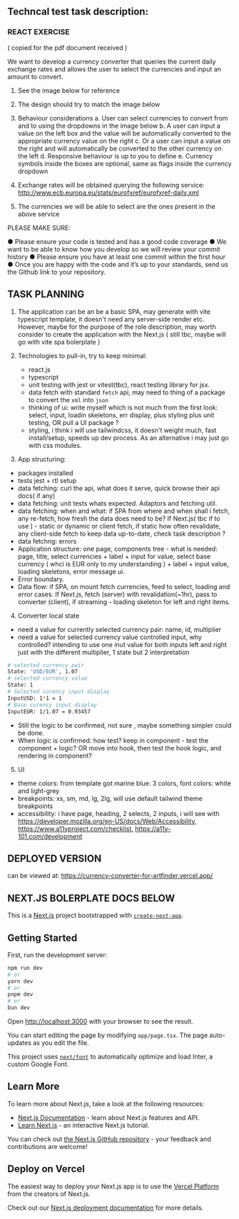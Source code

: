 ## Techncal test task description:

### REACT EXERCISE
( copied for the pdf document received )

We want to develop a currency converter that queries the current daily exchange rates and
allows the user to select the currencies and input an amount to convert.
1. See the image below for reference
2. The design should try to match the image below
3. Behaviour considerations
a. User can select currencies to convert from and to using the dropdowns in the
image below
b. A user can input a value on the left box and the value will be automatically
converted to the appropriate currency value on the right
c. Or a user can input a value on the right and will automatically be converted to
the other currency on the left
d. Responsive behaviour is up to you to define
e. Currency symbols inside the boxes are optional, same as flags inside the
currency dropdown

4. Exchange rates will be obtained querying the following service:
http://www.ecb.europa.eu/stats/eurofxref/eurofxref-daily.xml

5. The currencies we will be able to select are the ones present in the above service

PLEASE MAKE SURE:

● Please ensure your code is tested and has a good code coverage
● We want to be able to know how you develop so we will review your commit
history
● Please ensure you have at least one commit within the first hour
● Once you are happy with the code and it’s up to your standards, send us the
Github link to your repository.


## TASK PLANNING
1. The application can be an be a basic SPA, may generate with vite typescript template, it doesn't need any server-side render etc.
However, maybe for the purpose of the role description, may worth consider to create the application with the Next.js ( still tbc, maybe will go with vite spa bolerplate )
2. Technologies to pull-in, try to keep minimal:
   - react.js
   - typescript
   - unit testing with jest or vitest(tbc), react testing library for jsx.
   - data fetch with standard `fetch` api, may need to thing of a package to convert the `xml` into `json`
   - thinking of ui: write myself which is not much from the first look: select, input, loadin skeletons, err display, plus styling plus unit testing, OR pull a UI package ?
   - styling, i think i will use tailwindcss, it doesn't weight much, fast install/setup, speeds up dev process. As an alternative i may just go with css modules.

3. App structuring:
   
- packages installed
- tests jest + rtl setup
- data fetching: curl the api, what does it serve, quick browse their api docs( if any)
- data fetching: unit tests whats expected. Adaptors and fetching util.
- data fetching: when and what: if SPA from where and when shall i fetch, any re-fetch, how fresh the data does need to be? If Next.js( tbc if to use ) - static or dynamic or client fetch, if static how often revalidate, any client-side fetch to keep data up-to-date, check task description ?
- data fetchng: errors
- Application structure: one page, components tree - what is needed: page, title, select currencies + label + input for value, select base currency ( whci is EUR only to my understanding ) + label + input value, loading skeletons, error message ui.
- Error boundary.
- Data flow: if SPA, on mount fetch currencies, feed to select, loading and error cases. If Next.js, fetch (server) with revalidation(~1hr), pass to converter (client), if streaming - loading skeleton for left and right items.

4. Converter local state
- need a value for currently selected currency pair: name, id, multiplier
- need a value for selected currency value controlled input, why controlled? intending to use one inut value for both inputs left and right just with the different multiplier, 1 state but 2 interpretation

```sh
# selected currency pair
State: 'USD/EUR', 1.07
# selected currency value
State: 1
# Selected curency input display
InputUSD: 1*1 = 1
# Base curency input display
InputEUR: 1/1.07 = 0.93457
```

- Still the logic to be confirmed, not sure , maybe something simpler could be done.
- When logic is confirmed: how test? keep in component - test the component + logic? OR move into hook, then test the hook logic, and rendering in component?

5. UI
- theme colors: from template got marine blue: 3 colors, font colors: white and light-grey
- breakpoints: xs, sm, md, lg, 2lg, will use default tailwind theme breakpoints
- accessibility: i have page, heading, 2 selects, 2 inputs, i will see with https://developer.mozilla.org/en-US/docs/Web/Accessibility, https://www.a11yproject.com/checklist, https://a11y-101.com/development

## DEPLOYED VERSION

can be viewed at: https://currency-converter-for-artfinder.vercel.app/


## NEXT.JS BOLERPLATE DOCS BELOW

This is a [Next.js](https://nextjs.org/) project bootstrapped with [`create-next-app`](https://github.com/vercel/next.js/tree/canary/packages/create-next-app).

## Getting Started

First, run the development server:

```bash
npm run dev
# or
yarn dev
# or
pnpm dev
# or
bun dev
```

Open [http://localhost:3000](http://localhost:3000) with your browser to see the result.

You can start editing the page by modifying `app/page.tsx`. The page auto-updates as you edit the file.

This project uses [`next/font`](https://nextjs.org/docs/basic-features/font-optimization) to automatically optimize and load Inter, a custom Google Font.

## Learn More

To learn more about Next.js, take a look at the following resources:

- [Next.js Documentation](https://nextjs.org/docs) - learn about Next.js features and API.
- [Learn Next.js](https://nextjs.org/learn) - an interactive Next.js tutorial.

You can check out [the Next.js GitHub repository](https://github.com/vercel/next.js/) - your feedback and contributions are welcome!

## Deploy on Vercel

The easiest way to deploy your Next.js app is to use the [Vercel Platform](https://vercel.com/new?utm_medium=default-template&filter=next.js&utm_source=create-next-app&utm_campaign=create-next-app-readme) from the creators of Next.js.

Check out our [Next.js deployment documentation](https://nextjs.org/docs/deployment) for more details.
